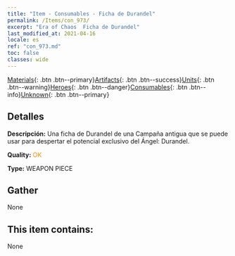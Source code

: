 ```yaml
---
title: "Item - Consumables - Ficha de Durandel"
permalink: /Items/con_973/
excerpt: "Era of Chaos  Ficha de Durandel"
last_modified_at: 2021-04-16
locale: es
ref: "con_973.md"
toc: false
classes: wide
---
```

 [Materials](/es/Items/){: .btn .btn--primary}[Artifacts](/es/Items/Artifacts/){: .btn .btn--success}[Units](/es/Items/Units/){: .btn .btn--warning}[Heroes](/es/Items/Heroes/){: .btn .btn--danger}[Consumables](/es/Items/Consumables/){: .btn .btn--info}[Unknown](/es/Items/Unknown/){: .btn .btn--primary}

## Detalles
 **Descripción:** Una ficha de Durandel de una Campaña antigua que se puede usar para despertar el potencial exclusivo del Ángel: Durandel.

 **Quality:** <span style="color: #FF8C00">OK</span>

 **Type:** WEAPON PIECE

## Gather

  None

## This item contains:

  None

